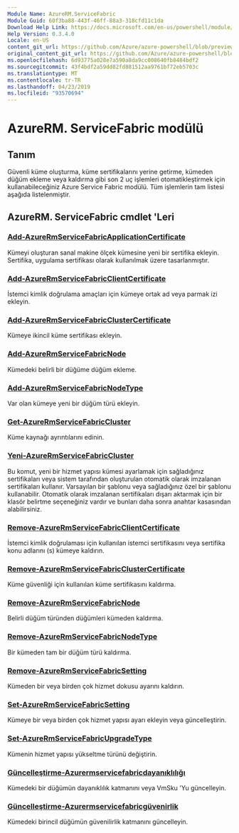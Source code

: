 ```yaml
---
Module Name: AzureRM.ServiceFabric
Module Guid: 60f3ba88-443f-46ff-88a3-318cfd11c1da
Download Help Link: https://docs.microsoft.com/en-us/powershell/module/azurerm.servicefabric
Help Version: 0.3.4.0
Locale: en-US
content_git_url: https://github.com/Azure/azure-powershell/blob/preview/src/ResourceManager/ServiceFabric/Commands.ServiceFabric/help/AzureRM.ServiceFabric.md
original_content_git_url: https://github.com/Azure/azure-powershell/blob/preview/src/ResourceManager/ServiceFabric/Commands.ServiceFabric/help/AzureRM.ServiceFabric.md
ms.openlocfilehash: 6d93775a028e7a590a8da9cc008640fb8484bdf2
ms.sourcegitcommit: 43f4bdf2a59dd82fd881512aa9761bf72eb5703c
ms.translationtype: MT
ms.contentlocale: tr-TR
ms.lasthandoff: 04/23/2019
ms.locfileid: "93570694"
---
```

# AzureRM. ServiceFabric modülü
## Tanım
Güvenli küme oluşturma, küme sertifikalarını yerine getirme, kümeden düğüm ekleme veya kaldırma gibi son 2 uç işlemleri otomatikleştirmek için kullanabileceğiniz Azure Service Fabric modülü. Tüm işlemlerin tam listesi aşağıda listelenmiştir.

## AzureRM. ServiceFabric cmdlet 'Leri
### [Add-AzureRmServiceFabricApplicationCertificate](Add-AzureRmServiceFabricApplicationCertificate.md)
Kümeyi oluşturan sanal makine ölçek kümesine yeni bir sertifika ekleyin. Sertifika, uygulama sertifikası olarak kullanılmak üzere tasarlanmıştır.

### [Add-AzureRmServiceFabricClientCertificate](Add-AzureRmServiceFabricClientCertificate.md)
İstemci kimlik doğrulama amaçları için kümeye ortak ad veya parmak izi ekleyin.

### [Add-AzureRmServiceFabricClusterCertificate](Add-AzureRmServiceFabricClusterCertificate.md)
Kümeye ikincil küme sertifikası ekleyin.

### [Add-AzureRmServiceFabricNode](Add-AzureRmServiceFabricNode.md)
Kümedeki belirli bir düğüme düğüm ekleme.

### [Add-AzureRmServiceFabricNodeType](Add-AzureRmServiceFabricNodeType.md)
Var olan kümeye yeni bir düğüm türü ekleyin.

### [Get-AzureRmServiceFabricCluster](Get-AzureRmServiceFabricCluster.md)
Küme kaynağı ayrıntılarını edinin.

### [Yeni-AzureRmServiceFabricCluster](New-AzureRmServiceFabricCluster.md)
Bu komut, yeni bir hizmet yapısı kümesi ayarlamak için sağladığınız sertifikaları veya sistem tarafından oluşturulan otomatik olarak imzalanan sertifikaları kullanır. Varsayılan bir şablonu veya sağladığınız özel bir şablonu kullanabilir. Otomatik olarak imzalanan sertifikaları dışarı aktarmak için bir klasör belirtme seçeneğiniz vardır ve bunları daha sonra anahtar kasasından alabilirsiniz. 

### [Remove-AzureRmServiceFabricClientCertificate](Remove-AzureRmServiceFabricClientCertificate.md)
İstemci kimlik doğrulaması için kullanılan istemci sertifikasını veya sertifika konu adlarını (s) kümeye kaldırın.

### [Remove-AzureRmServiceFabricClusterCertificate](Remove-AzureRmServiceFabricClusterCertificate.md)
Küme güvenliği için kullanılan küme sertifikasını kaldırma.

### [Remove-AzureRmServiceFabricNode](Remove-AzureRmServiceFabricNode.md)
Belirli düğüm türünden düğümleri kümeden kaldırma.

### [Remove-AzureRmServiceFabricNodeType](Remove-AzureRmServiceFabricNodeType.md)
Bir kümeden tam bir düğüm türü kaldırma.

### [Remove-AzureRmServiceFabricSetting](Remove-AzureRmServiceFabricSetting.md)
Kümeden bir veya birden çok hizmet dokusu ayarını kaldırın.

### [Set-AzureRmServiceFabricSetting](Set-AzureRmServiceFabricSetting.md)
Kümeye bir veya birden çok hizmet yapısı ayarı ekleyin veya güncelleştirin.

### [Set-AzureRmServiceFabricUpgradeType](Set-AzureRmServiceFabricUpgradeType.md)
Kümenin hizmet yapısı yükseltme türünü değiştirin.

### [Güncelleştirme-Azurermservicefabricdayanıklılığı](Update-AzureRmServiceFabricDurability.md)
Kümedeki bir düğümün dayanıklılık katmanını veya VmSku 'Yu güncelleyin.

### [Güncelleştirme-Azurermservicefabricgüvenirlik](Update-AzureRmServiceFabricReliability.md)
Kümedeki birincil düğümün güvenilirlik katmanını güncelleyin.

